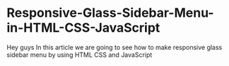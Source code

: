 # Responsive-Glass-Sidebar-Menu-in-HTML-CSS-JavaScript
Hey guys In this article we are going to see how to make responsive glass sidebar menu by using HTML CSS and JavaScript
